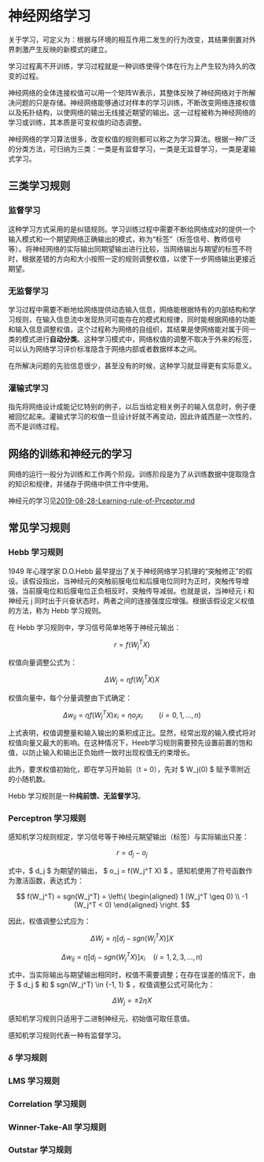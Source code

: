 # 神经网络学习

关于学习，可定义为：根据与环境的相互作用二发生的行为改变，其结果倒置对外界刺激产生反映的新模式的建立。

学习过程离不开训练，学习过程就是一种训练使得个体在行为上产生较为持久的改变的过程。

神经网络的全体连接权值可以用一个矩阵W表示，其整体反映了神经网络对于所解决问题的只是存储。神经网络能够通过对样本的学习训练，不断改变网络连接权值以及拓扑结构，以使网络的输出无线接近期望的输出。这一过程被称为神经网络的学习或训练，其本质是可变权值的动态调整。

神经网络的学习算法很多，改变权值的规则都可以称之为学习算法。根据一种广泛的分类方法，可归纳为三类：一类是有监督学习，一类是无监督学习，一类是灌输式学习。

## 三类学习规则

### 监督学习

这种学习方式采用的是纠错规则。学习训练过程中需要不断给网络成对的提供一个输入模式和一个期望网络正确输出的模式，称为“标签”（标签信号、教师信号等）。将神经网络的实际输出同期望输出进行比较，当网络输出与期望的标签不符时，根据差错的方向和大小按照一定的规则调整权值，以使下一步网络输出更接近期望。

### 无监督学习

学习过程中需要不断地给网络提供动态输入信息，网络能根据特有的内部结构和学习规则，在输入信息流中发现热河可能存在的模式和规律，同时能根据网络的功能和输入信息调整权值，这个过程称为网络的自组织，其结果是使网络能对属于同一类的模式进行**自动分类**。这种学习模式中，网络权值的调整不取决于外来的标签，可以认为网络学习评价标准隐含于网络内部或者数据样本之间。

在所解决问题的先验信息很少，甚至没有的时候，这种学习就显得更有实际意义。

### 灌输式学习

指先将网络设计成能记忆特别的例子，以后当给定相关例子的输入信息时，例子便被回忆起来。灌输式学习的权值一旦设计好就不再变动，因此许威西是一次性的，而不是训练过程。

## 网络的训练和神经元的学习

网络的运行一般分为训练和工作两个阶段。训练阶段是为了从训练数据中提取隐含的知识和规律，并储存于网络中供工作中使用。

神经元的学习见[2019-08-28-Learning-rule-of-Prceptor.md](/blog/Learning-rule-of-Prceptor)

## 常见学习规则

### Hebb 学习规则

1949 年心理学家 D.O.Hebb 最早提出了关于神经网络学习机理的“突触修正”的假设。该假设指出，当神经元的突触前膜电位和后膜电位同时为正时，突触传导增强，当前膜电位和后膜电位正负相反时，突触传导减弱。也就是说，当神经元 i 和神经元 j 同时出于兴奋状态时，两者之间的连接强度应增强。根据该假设定义权值的方法，称为 Hebb 学习规则。

在 Hebb 学习规则中，学习信号简单地等于神经元输出：

$$ r = f(W_j^T X) $$

权值向量调整公式为：

$$ \Delta W_j = \eta f(W_j^TX)X $$

权值向量中，每个分量调整由下式确定：

$$ \Delta w_{ij} = \eta f(W_j^TX) x_i = \eta o_j x_i \quad \quad (i = 0, 1, \dots, n) $$

上式表明，权值调整量和输入输出的乘积成正比。显然，经常出现的输入模式将对权值向量又最大的影响。在这种情况下，Heeb学习规则需要预先设置前置的饱和值，以防止输入和输出正负始终一致时出现权值无约束增长。

此外，要求权值初始化，即在学习开始前（t = 0），先对 $ W_j(0) $ 赋予零附近的小随机数。

Hebb 学习规则是一种**纯前馈、无监督学习**。

### Perceptron 学习规则

感知机学习规则规定，学习信号等于神经元期望输出（标签）与实际输出只差：

$$ r = d_j - o_j $$

式中，$ d_j $ 为期望的输出， $ o_j = f(W_j^T X) $ 。感知机使用了符号函数作为激活函数，表达式为：

$$ f(W_j^T) = sgn(W_j^T) = \left\{
\begin{aligned}
1  (W_j^T \geq 0) \\
-1  (W_j^T < 0)
\end{aligned}
\right. $$

因此，权值调整公式应为：

$$ \Delta W_j = \eta[d_j - sgn(W_j^T X)] X $$

$$ \Delta w_{ij} = \eta [d_j - sgn(W_j^T X)] x_i \quad (i = 1, 2, 3, \dots , n) $$

式中，当实际输出与期望输出相同时，权值不需要调整；在存在误差的情况下，由于 $ d_j $ 和 $ sgn(W_j^T) \in \{-1, 1\} $ ，权值调整公式可简化为：

$$ \Delta W_j = \pm 2 \eta X $$

感知机学习规则只适用于二进制神经元，初始值可取任意值。

感知机学习规则代表一种有监督学习。

### $\delta$ 学习规则

### LMS 学习规则

### Correlation 学习规则

### Winner-Take-All 学习规则

### Outstar 学习规则
